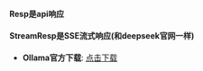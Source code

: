 #### Resp是api响应
#### StreamResp是SSE流式响应(和deepseek官网一样)
- **Ollama官方下载**: [点击下载](https://ollama.com/download/OllamaSetup.exe)  
